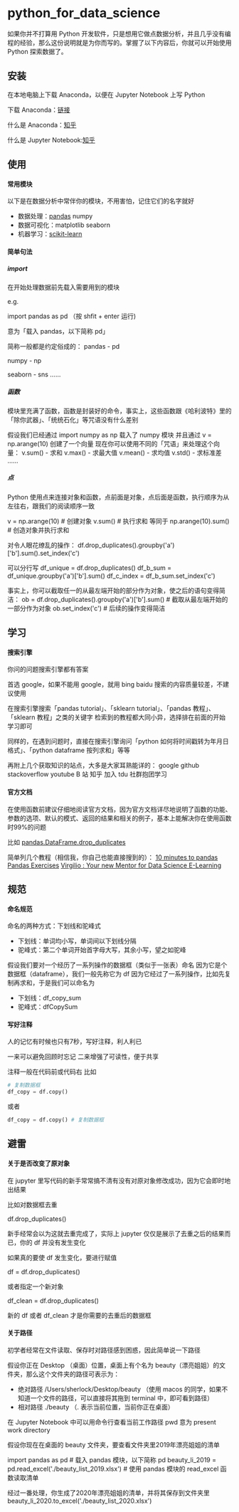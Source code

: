 # python_for_data_science

如果你并不打算用 Python 开发软件，只是想用它做点数据分析，并且几乎没有编程的经验，那么这份说明就是为你而写的。掌握了以下内容后，你就可以开始使用 Python 探索数据了。

## 安装
在本地电脑上下载 Anaconda，以便在 Jupyter Notebook 上写 Python

下载 Anaconda：[链接](https://www.anaconda.com/distribution/)

什么是 Anaconda：[知乎](https://zhuanlan.zhihu.com/p/32925500)

什么是 Jupyter Notebook:[知乎](https://zhuanlan.zhihu.com/p/32320214)

## 使用
#### 常用模块
以下是在数据分析中常伴你的模块，不用害怕，记住它们的名字就好

* 数据处理：[pandas](https://pandas.pydata.org/docs/reference/index.html) numpy
* 数据可视化：matplotlib seaborn
* 机器学习：[scikit-learn](https://scikit-learn.org/stable/tutorial/index.html)

#### 简单句法
##### import

在开始处理数据前先载入需要用到的模块

e.g. 

import pandas as pd （按 shfit + enter 运行) 

意为「载入 pandas，以下简称 pd」

简称一般都是约定俗成的：
  pandas - pd
  
  numpy - np
  
  seaborn - sns
  ……

##### 函数
模块里充满了函数，函数是封装好的命令，事实上，这些函数跟《哈利波特》里的「除你武器」、「统统石化」等咒语没有什么差别

假设我们已经通过 import numpy as np 载入了 numpy 模块
并且通过 v = np.arange(10) 创建了一个向量
现在你可以使用不同的「咒语」来处理这个向量：
  v.sum() - 求和
  v.max() - 求最大值
  v.mean() - 求均值
  v.std() - 求标准差
  ……

##### 点
Python 使用点来连接对象和函数，点前面是对象，点后面是函数，执行顺序为从左往右，跟我们的阅读顺序一致

v = np.arange(10) # 创建对象
v.sum() # 执行求和
等同于
np.arange(10).sum() # 创造对象并执行求和

对令人眼花缭乱的操作：
df.drop_duplicates().groupby('a')['b'].sum().set_index('c')

可以分行写
df_unique = df.drop_duplicates()
df_b_sum = df_unique.groupby('a')['b'].sum()
df_c_index = df_b_sum.set_index('c')

事实上，你可以截取任一的从最左端开始的部分作为对象，使之后的语句变得简洁：
ob = df.drop_duplicates().groupby('a')['b'].sum() # 截取从最左端开始的一部分作为对象
ob.set_index('c') # 后续的操作变得简洁

## 学习
#### 搜索引擎
你问的问题搜索引擎都有答案

首选 google，如果不能用 google，就用 bing
baidu 搜索的内容质量较差，不建议使用

在搜索引擎搜索「pandas tutorial」、「sklearn tutorial」、「pandas 教程」、「sklearn 教程」之类的关键字
检索到的教程都大同小异，选择排在前面的开始学习即可

同样的，在遇到问题时，直接在搜索引擎询问「python 如何将时间戳转为年月日格式」、「python dataframe 按列求和」等等

再附上几个获取知识的站点，大多是大家耳熟能详的：
  google
  github
  stackoverflow
  youtube
  B 站
  知乎
  加入 tdu 社群抱团学习
  
#### 官方文档
在使用函数前建议仔细地阅读官方文档，因为官方文档详尽地说明了函数的功能、参数的选项、默认的模式、返回的结果和相关的例子，基本上能解决你在使用函数时99%的问题

比如
[pandas.DataFrame.drop_duplicates](
https://pandas.pydata.org/pandas-docs/stable/reference/api/pandas.DataFrame.drop_duplicates.html)

简单列几个教程（相信我，你自己也能直接搜到的）：
[10 minutes to pandas](https://pandas.pydata.org/pandas-docs/stable/getting_started/10min.html)
[Pandas Exercises](https://github.com/guipsamora/pandas_exercises)
[Virgilio : Your new Mentor for Data Science E-Learning](https://github.com/virgili0/Virgilio/blob/master/zh-CN/README.md)

## 规范
#### 命名规范
命名的两种方式：下划线和驼峰式

* 下划线：单词均小写，单词间以下划线分隔
* 驼峰式：第二个单词开始首字母大写，其余小写，望之如驼峰

假设我们要对一个经历了一系列操作的数据框（类似于一张表）命名
因为它是个数据框（dataframe），我们一般先称它为 df
因为它经过了一系列操作，比如先复制再求和，于是我们可以命名为
* 下划线：df_copy_sum
* 驼峰式：dfCopySum

#### 写好注释
人的记忆有时候也只有7秒，写好注释，利人利已

一来可以避免回顾时忘记
二来增强了可读性，便于共享

注释一般在代码前或代码右
比如
```python
# 复制数据框
df_copy = df.copy()
```
或者
```python
df_copy = df.copy() # 复制数据框
```

## 避雷
#### 关于是否改变了原对象
在 jupyter 里写代码的新手常常搞不清有没有对原对象修改成功，因为它会即时地出结果

比如对数据框去重

df.drop_duplicates()

新手经常会以为这就去重完成了，实际上 jupyter 仅仅是展示了去重之后的结果而已，你的 df 并没有发生变化

如果真的要使 df 发生变化，要进行赋值

df = df.drop_duplicates()

或者指定一个新对象

df_clean = df.drop_duplicates()

新的 df 或者 df_clean 才是你需要的去重后的数据框

#### 关于路径
初学者经常在文件读取、保存时对路径感到困惑，因此简单说一下路径

假设你正在 Desktop （桌面）位置，桌面上有个名为 beauty（漂亮姐姐）的文件夹，那么这个文件夹的路径可表示为：

* 绝对路径 /Users/sherlock/Desktop/beauty （使用 macos 的同学，如果不知道一个文件的路径，可以直接将其拖到 terminal 中，即可看到路径）
* 相对路径 ./beauty （. 表示当前位置，当前你正在桌面）

在 Jupyter Notebook 中可以用命令行查看当前工作路径
pwd 
意为 present work directory

假设你现在在桌面的 beauty 文件夹，要查看文件夹里2019年漂亮姐姐的清单

import pandas as pd # 载入 pandas 模块，以下简称 pd
beauty_li_2019 = pd.read_excel('./beauty_list_2019.xlsx') # 使用 pandas 模块的 read_excel 函数读取清单

经过一番处理，你生成了2020年漂亮姐姐的清单，并将其保存到文件夹里
beauty_li_2020.to_excel('./beauty_list_2020.xlsx')

</end>
